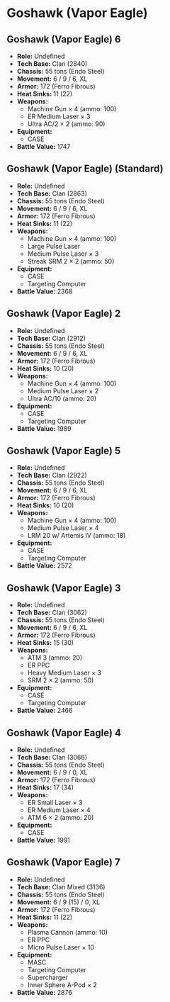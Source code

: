 # Goshawk (Vapor Eagle)
## Goshawk (Vapor Eagle) 6
- **Role:** Undefined
- **Tech Base:** Clan (2840)
- **Chassis:** 55 tons (Endo Steel)
- **Movement:** 6 / 9 / 6, XL
- **Armor:** 172 (Ferro Fibrous)
- **Heat Sinks:** 11 (22)
- **Weapons:**
  - Machine Gun × 4 (ammo: 100)
  - ER Medium Laser × 3
  - Ultra AC/2 × 2 (ammo: 90)
- **Equipment:**
  - CASE
- **Battle Value:** 1747

## Goshawk (Vapor Eagle) (Standard)
- **Role:** Undefined
- **Tech Base:** Clan (2863)
- **Chassis:** 55 tons (Endo Steel)
- **Movement:** 6 / 9 / 6, XL
- **Armor:** 172 (Ferro Fibrous)
- **Heat Sinks:** 11 (22)
- **Weapons:**
  - Machine Gun × 4 (ammo: 100)
  - Large Pulse Laser
  - Medium Pulse Laser × 3
  - Streak SRM 2 × 2 (ammo: 50)
- **Equipment:**
  - CASE
  - Targeting Computer
- **Battle Value:** 2368

## Goshawk (Vapor Eagle) 2
- **Role:** Undefined
- **Tech Base:** Clan (2912)
- **Chassis:** 55 tons (Endo Steel)
- **Movement:** 6 / 9 / 6, XL
- **Armor:** 172 (Ferro Fibrous)
- **Heat Sinks:** 10 (20)
- **Weapons:**
  - Machine Gun × 4 (ammo: 100)
  - Medium Pulse Laser × 2
  - Ultra AC/10 (ammo: 20)
- **Equipment:**
  - CASE
  - Targeting Computer
- **Battle Value:** 1989

## Goshawk (Vapor Eagle) 5
- **Role:** Undefined
- **Tech Base:** Clan (2922)
- **Chassis:** 55 tons (Endo Steel)
- **Movement:** 6 / 9 / 6, XL
- **Armor:** 172 (Ferro Fibrous)
- **Heat Sinks:** 10 (20)
- **Weapons:**
  - Machine Gun × 4 (ammo: 100)
  - Medium Pulse Laser × 4
  - LRM 20 w/ Artemis IV (ammo: 18)
- **Equipment:**
  - CASE
  - Targeting Computer
- **Battle Value:** 2572

## Goshawk (Vapor Eagle) 3
- **Role:** Undefined
- **Tech Base:** Clan (3062)
- **Chassis:** 55 tons (Endo Steel)
- **Movement:** 6 / 9 / 6, XL
- **Armor:** 172 (Ferro Fibrous)
- **Heat Sinks:** 15 (30)
- **Weapons:**
  - ATM 3 (ammo: 20)
  - ER PPC
  - Heavy Medium Laser × 3
  - SRM 2 × 2 (ammo: 50)
- **Equipment:**
  - CASE
  - Targeting Computer
- **Battle Value:** 2466

## Goshawk (Vapor Eagle) 4
- **Role:** Undefined
- **Tech Base:** Clan (3066)
- **Chassis:** 55 tons (Endo Steel)
- **Movement:** 6 / 9 / 0, XL
- **Armor:** 172 (Ferro Fibrous)
- **Heat Sinks:** 17 (34)
- **Weapons:**
  - ER Small Laser × 3
  - ER Medium Laser × 4
  - ATM 6 × 2 (ammo: 20)
- **Equipment:**
  - CASE
- **Battle Value:** 1991

## Goshawk (Vapor Eagle) 7
- **Role:** Undefined
- **Tech Base:** Clan Mixed (3136)
- **Chassis:** 55 tons (Endo Steel)
- **Movement:** 6 / 9 (15) / 0, XL
- **Armor:** 172 (Ferro Fibrous)
- **Heat Sinks:** 11 (22)
- **Weapons:**
  - Plasma Cannon (ammo: 10)
  - ER PPC
  - Micro Pulse Laser × 10
- **Equipment:**
  - MASC
  - Targeting Computer
  - Supercharger
  - Inner Sphere A-Pod × 2
- **Battle Value:** 2876

